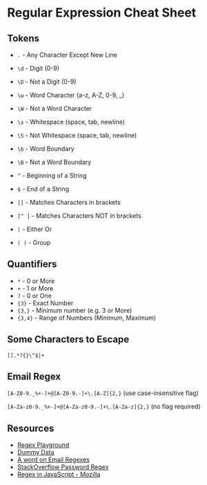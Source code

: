 # Regular Expression Cheat Sheet

## Tokens

- `.` - Any Character Except New Line
- `\d` - Digit (0-9)
- `\D` - Not a Digit (0-9)
- `\w` - Word Character (a-z, A-Z, 0-9, \_)
- `\W` - Not a Word Character
- `\s` - Whitespace (space, tab, newline)
- `\S` - Not Whitespace (space, tab, newline)

- `\b` - Word Boundary
- `\B` - Not a Word Boundary
- `^` - Beginning of a String
- `$` - End of a String

- `[]` - Matches Characters in brackets
- `[^ ]` - Matches Characters NOT in brackets
- `|` - Either Or
- `( )` - Group

## Quantifiers

- `*` - 0 or More
- `+` - 1 or More
- `?` - 0 or One
- `{3}` - Exact Number
- `{3,}` - Minimum number (e.g. 3 or More)
- `{3,4}` - Range of Numbers (Minimum, Maximum)

## Some Characters to Escape

`[].*?{}\^$|+`

## Email Regex

`[A-Z0-9._%+-]+@[A-Z0-9.-]+\.[A-Z]{2,}` (use case-insensitive flag)

`[A-Za-z0-9._%+-]+@[A-Za-z0-9.-]+\.[A-Za-z]{2,}` (no flag required)

## Resources

- [Regex Playground](https://regex101.com/)
- [Dummy Data](https://raw.githubusercontent.com/CoreyMSchafer/code_snippets/master/Regular-Expressions/data.txt)
- [A word on Email Regexes](https://www.regular-expressions.info/email.html)
- [StackOverflow Password Regex](https://stackoverflow.com/questions/19605150/regex-for-password-must-contain-at-least-eight-characters-at-least-one-number-a)
- [Regex in JavaScript - Mozilla](https://developer.mozilla.org/en-US/docs/Web/JavaScript/Guide/Regular_Expressions/Cheatsheet)
